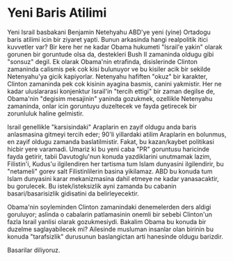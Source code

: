 # Yeni Baris Atilimi

Yeni Israil basbakani Benjamin Netehyahu ABD'ye yeni (yine) Ortadogu baris atilimi icin bir ziyaret yapti. Bunun arkasinda hangi realpolitik itici kuvvetler var? Bir kere her ne kadar Obama hukumeti "Israil'e yakin" olarak gorunen bir goruntude olsa da, destekleri Bush II zamaninda oldugu gibi "sonsuz" degil. Ek olarak Obama'nin etrafinda, disislerinde Clinton zamaninda calismis pek cok kisi bulunuyor ve bu kisiler acik bir sekilde Netenyahu'ya gicik kapiyorlar. Netenyahu hafiften "okuz" bir karakter, Clinton zamaninda pek cok kisinin ayagina basmis, canini yakmistir. Her ne kadar uluslararasi konjenktur Israil'in "tercih ettigi" bir zaman degilse de, Obama'nin "degisim mesajinin" yaninda gozukmek, ozellikle Netenyahu zamaninda, onlar icin goruntuyu duzeltecek ve fayda getirecek bir zorunluluk haline gelmistir.

Israil genellikle "karsisindaki" Araplarin en zayif oldugu anda baris anlasmasina gitmeyi tercih eder; 90'li yillardaki atilim Araplarin en bolunmus, en zayif oldugu zamanda baslatilmistir. Fakat, bu kazan/kaybet politikasi hicbir yere varamadi. Umariz ki bu yeni caba "PR" goruntusu haricinde fayda getirir, tabii Davutoglu'nun konuda yazdiklarini unutmamak lazim, Filistin'i, Kudus'u ilgilendiren her tartisma tum Islam dunyasini ilgilendirir, bu "netameli" gorev salt Filistinlilerin basina yikilamaz. ABD bu konuda tum Islam dunyasini karar mekanizmasina dahil etmeye ne kadar yanasacaktir, bu gorulecek. Bu istek/isteksizlik ayni zamanda bu cabanin basari/basarisizlik gidisatini da belirleyecektir.

Obama'nin soyleminden Clinton zamanindaki denemelerden ders aldigi goruluyor; aslinda o cabalarin patlamasinin onemli bir sebebi Clinton'un fazla Israil yanlisi olarak gozukmesiydi. Bakalim Obama bu konuda bir duzelme saglayabilecek mi? Ailesinde musluman insanlar olan birinin bu konuda "tarafsizlik" durusunun baslangictan arti hanesinde oldugu barizdir.

Basarilar diliyoruz.
